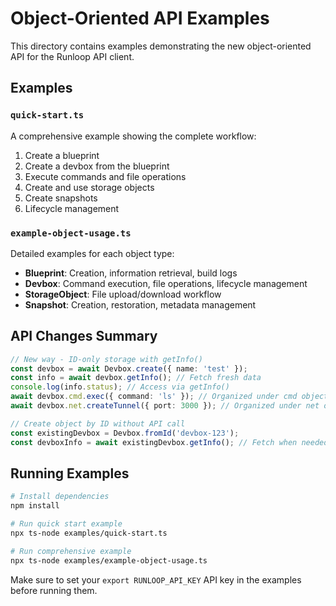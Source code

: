 # Object-Oriented API Examples

This directory contains examples demonstrating the new object-oriented API for the Runloop API client.

## Examples

### `quick-start.ts`

A comprehensive example showing the complete workflow:

1. Create a blueprint
2. Create a devbox from the blueprint
3. Execute commands and file operations
4. Create and use storage objects
5. Create snapshots
6. Lifecycle management

### `example-object-usage.ts`

Detailed examples for each object type:

- **Blueprint**: Creation, information retrieval, build logs
- **Devbox**: Command execution, file operations, lifecycle management
- **StorageObject**: File upload/download workflow
- **Snapshot**: Creation, restoration, metadata management

## API Changes Summary

```typescript
// New way - ID-only storage with getInfo()
const devbox = await Devbox.create({ name: 'test' });
const info = await devbox.getInfo(); // Fetch fresh data
console.log(info.status); // Access via getInfo()
await devbox.cmd.exec({ command: 'ls' }); // Organized under cmd object
await devbox.net.createTunnel({ port: 3000 }); // Organized under net object

// Create object by ID without API call
const existingDevbox = Devbox.fromId('devbox-123');
const devboxInfo = await existingDevbox.getInfo(); // Fetch when needed
```

## Running Examples

```bash
# Install dependencies
npm install

# Run quick start example
npx ts-node examples/quick-start.ts

# Run comprehensive example
npx ts-node examples/example-object-usage.ts
```

Make sure to set your `export RUNLOOP_API_KEY` API key in the examples before running them.
